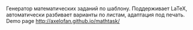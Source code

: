 Генератор математических заданий по шаблону.
Поддерживает LaTeX, автоматически разбивает варианты по листам, адаптация под печать.
Demo page http://axelofan.github.io/mathtask/
